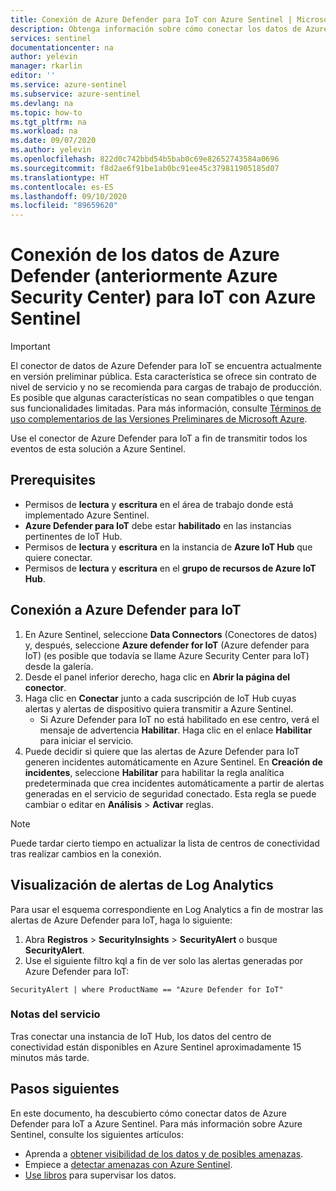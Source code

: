 ```yaml
---
title: Conexión de Azure Defender para IoT con Azure Sentinel | Microsoft Docs
description: Obtenga información sobre cómo conectar los datos de Azure Defender (anteriormente Azure Security Center) para IoT a Azure Sentinel.
services: sentinel
documentationcenter: na
author: yelevin
manager: rkarlin
editor: ''
ms.service: azure-sentinel
ms.subservice: azure-sentinel
ms.devlang: na
ms.topic: how-to
ms.tgt_pltfrm: na
ms.workload: na
ms.date: 09/07/2020
ms.author: yelevin
ms.openlocfilehash: 822d0c742bbd54b5bab0c69e82652743584a0696
ms.sourcegitcommit: f8d2ae6f91be1ab0bc91ee45c379811905185d07
ms.translationtype: HT
ms.contentlocale: es-ES
ms.lasthandoff: 09/10/2020
ms.locfileid: "89659620"
---
```

# <a name="connect-your-data-from-azure-defender-formerly-azure-security-center-for-iot-to-azure-sentinel"></a>Conexión de los datos de Azure Defender (anteriormente Azure Security Center) para IoT con Azure Sentinel 


> [!IMPORTANT]
> El conector de datos de Azure Defender para IoT se encuentra actualmente en versión preliminar pública. Esta característica se ofrece sin contrato de nivel de servicio y no se recomienda para cargas de trabajo de producción. Es posible que algunas características no sean compatibles o que tengan sus funcionalidades limitadas. Para más información, consulte [Términos de uso complementarios de las Versiones Preliminares de Microsoft Azure](https://azure.microsoft.com/support/legal/preview-supplemental-terms/).

Use el conector de Azure Defender para IoT a fin de transmitir todos los eventos de esta solución a Azure Sentinel. 

## <a name="prerequisites"></a>Prerequisites

- Permisos de **lectura** y **escritura** en el área de trabajo donde está implementado Azure Sentinel.
- **Azure Defender para IoT** debe estar **habilitado** en las instancias pertinentes de IoT Hub.
- Permisos de **lectura** y **escritura** en la instancia de **Azure IoT Hub** que quiere conectar.
- Permisos de **lectura** y **escritura** en el **grupo de recursos de Azure IoT Hub**.

## <a name="connect-to-azure-defender-for-iot"></a>Conexión a Azure Defender para IoT

1. En Azure Sentinel, seleccione **Data Connectors** (Conectores de datos) y, después, seleccione **Azure defender for IoT** (Azure defender para IoT) (es posible que todavía se llame Azure Security Center para IoT) desde la galería.
1. Desde el panel inferior derecho, haga clic en **Abrir la página del conector**. 
1. Haga clic en **Conectar** junto a cada suscripción de IoT Hub cuyas alertas y alertas de dispositivo quiera transmitir a Azure Sentinel. 
    - Si Azure Defender para IoT no está habilitado en ese centro, verá el mensaje de advertencia **Habilitar**. Haga clic en el enlace **Habilitar** para iniciar el servicio. 
1. Puede decidir si quiere que las alertas de Azure Defender para IoT generen incidentes automáticamente en Azure Sentinel. En **Creación de incidentes**, seleccione **Habilitar** para habilitar la regla analítica predeterminada que crea incidentes automáticamente a partir de alertas generadas en el servicio de seguridad conectado. Esta regla se puede cambiar o editar en **Análisis** > **Activar** reglas.

> [!NOTE]
> Puede tardar cierto tiempo en actualizar la lista de centros de conectividad tras realizar cambios en la conexión. 

## <a name="log-analytics-alert-display"></a>Visualización de alertas de Log Analytics

Para usar el esquema correspondiente en Log Analytics a fin de mostrar las alertas de Azure Defender para IoT, haga lo siguiente:

1. Abra **Registros** > **SecurityInsights** > **SecurityAlert** o busque **SecurityAlert**. 
2. Use el siguiente filtro kql a fin de ver solo las alertas generadas por Azure Defender para IoT:

```kusto
SecurityAlert | where ProductName == "Azure Defender for IoT"
``` 

### <a name="service-notes"></a>Notas del servicio

Tras conectar una instancia de IoT Hub, los datos del centro de conectividad están disponibles en Azure Sentinel aproximadamente 15 minutos más tarde.


## <a name="next-steps"></a>Pasos siguientes

En este documento, ha descubierto cómo conectar datos de Azure Defender para IoT a Azure Sentinel. Para más información sobre Azure Sentinel, consulte los siguientes artículos:
- Aprenda a [obtener visibilidad de los datos y de posibles amenazas](quickstart-get-visibility.md).
- Empiece a [detectar amenazas con Azure Sentinel](tutorial-detect-threats-built-in.md).
- [Use libros](tutorial-monitor-your-data.md) para supervisar los datos.
